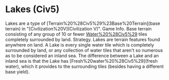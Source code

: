 # Lakes (Civ5)

Lakes are a type of [Terrain%20%28Civ5%29%23Base%20Terrain](base terrain) in "[Civilization%20V](Civilization V)".
Game Info.
Base terrain consisting of any group of 10 or fewer [Water%20%28Civ5%29](water) tiles completely surrounded by land.
Strategy.
Lakes are terrain features found anywhere on land. A Lake is every single water tile which is completely surrounded by land, or any collection of water tiles that aren't so numerous as to be considered an inland sea. The difference between a Lake and an inland sea is that the Lake has [Fresh%20water%20%28Civ5%29](fresh water), which it provides to the surrounding tiles (besides having a different base yield).